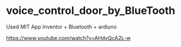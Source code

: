 # voice_control_door_by_BlueTooth
Used MIT App Inventor + Bluetooth + ardiuno

https://www.youtube.com/watch?v=AHdvQcA2L-w
